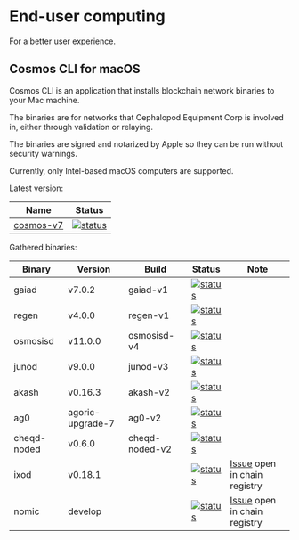 # End-user computing
For a better user experience.

## Cosmos CLI for macOS
Cosmos CLI is an application that installs blockchain network binaries to your Mac machine.

The binaries are for networks that Cephalopod Equipment Corp is involved in, either through validation
or relaying.

The binaries are signed and notarized by Apple so they can be run without security warnings.

Currently, only Intel-based macOS computers are supported.

Latest version:

| Name                                                                                          | Status |
|-----------------------------------------------------------------------------------------------|--------|
| [cosmos-v7](https://github.com/informalsystems/euc/releases/download/cosmos-v7/cosmos-v7.pkg) | [![status](https://github.com/informalsystems/euc/actions/workflows/appreleaser.yml/badge.svg)](https://github.com/informalsystems/euc/actions/workflows/appreleaser.yml) |


Gathered binaries:

| Binary      | Version          | Build            | Status                                                                                                                                                                                        | Note                                                                              |
|-------------|------------------|------------------|-----------------------------------------------------------------------------------------------------------------------------------------------------------------------------------------------|-----------------------------------------------------------------------------------|
| gaiad       | v7.0.2           | gaiad-v1         | [![status](https://github.com/informalsystems/euc/actions/workflows/unitpacker.yml/badge.svg?branch=gaiad-v1)](https://github.com/informalsystems/euc/actions/workflows/unitpacker.yml)       |                                                                                   |
| regen       | v4.0.0           | regen-v1         | [![status](https://github.com/informalsystems/euc/actions/workflows/unitpacker.yml/badge.svg?branch=regen-v1)](https://github.com/informalsystems/euc/actions/workflows/unitpacker.yml)       |                                                                                   |
| osmosisd    | v11.0.0          | osmosisd-v4      | [![status](https://github.com/informalsystems/euc/actions/workflows/unitpacker.yml/badge.svg?branch=osmosisd-v4)](https://github.com/informalsystems/euc/actions/workflows/unitpacker.yml)    |                                                                                   |
| junod       | v9.0.0           | junod-v3         | [![status](https://github.com/informalsystems/euc/actions/workflows/unitpacker.yml/badge.svg?branch=junod-v3)](https://github.com/informalsystems/euc/actions/workflows/unitpacker.yml)       |                                                                                   |
| akash       | v0.16.3          | akash-v2         | [![status](https://github.com/informalsystems/euc/actions/workflows/unitpacker.yml/badge.svg?branch=akash-v2)](https://github.com/informalsystems/euc/actions/workflows/unitpacker.yml)       |                                                                                   |
| ag0         | agoric-upgrade-7 | ag0-v2           | [![status](https://github.com/informalsystems/euc/actions/workflows/unitpacker.yml/badge.svg?branch=ag0-v2)](https://github.com/informalsystems/euc/actions/workflows/unitpacker.yml)         |                                                                                   |
| cheqd-noded | v0.6.0           | cheqd-noded-v2   | [![status](https://github.com/informalsystems/euc/actions/workflows/unitpacker.yml/badge.svg?branch=cheqd-noded-v2)](https://github.com/informalsystems/euc/actions/workflows/unitpacker.yml) |                                                                                   |
| ixod        | v0.18.1          |                  | [![status](https://github.com/informalsystems/euc/actions/workflows/unitpacker.yml/badge.svg?branch=ixod-v1)](https://github.com/informalsystems/euc/actions/workflows/unitpacker.yml)        | [Issue](https://github.com/cosmos/chain-registry/pull/669) open in chain registry |
| nomic       | develop          |                  | [![status](https://github.com/informalsystems/euc/actions/workflows/unitpacker.yml/badge.svg?branch=nomic-v1)](https://github.com/informalsystems/euc/actions/workflows/unitpacker.yml)       | [Issue](https://github.com/cosmos/chain-registry/pull/670) open in chain registry |